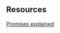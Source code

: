 ## Resources

[Promises explained](http://andyshora.com/promises-angularjs-explained-as-cartoon.html)
